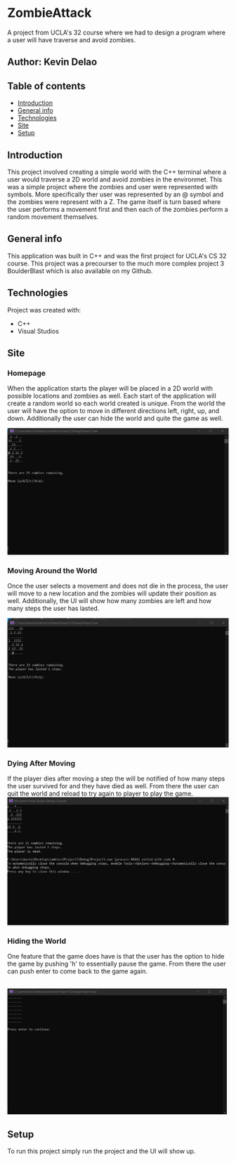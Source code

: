 # ZombieAttack
A project from UCLA's 32 course where we had to design a program where a user will have traverse and avoid zombies.
## Author: Kevin Delao



## Table of contents

* [Introduction](#intro)
* [General info](#general-info)
* [Technologies](#technologies)
* [Site](#site)
* [Setup](#setup)

## Introduction
This project involved creating a simple world with the C++ terminal where a user would traverse a 2D world and avoid zombies in the environmet. This was a simple project where the zombies and user 
were represented with symbols. More specifically ther user was represented by an @ symbol and the zombies were represent with a Z. The game itself is turn based where the user performs a movement first and
then each of the zombies perform a random movement themselves.

## General info
This application was built in C++ and was the first project for UCLA's CS 32 course. This project was a precourser to the much more complex project 3 BoulderBlast which is also available on my Github.
	
## Technologies
Project was created with:
* C++
* Visual Studios

## Site

### Homepage
When the application starts the player will be placed in a 2D world with possible locations and zombies as well. Each start of the application will create a random world so each world created is unique.
From the world the user will have the option to move in different directions left, right, up, and down. Additionally the user can hide the world and quite the game as well.

<img src="images/start_world.jpg" width="600"/>

### Moving Around the World
Once the user selects a movement and does not die in the process, the user will move to a new location and the zombies will update their position as well. Additionally, the UI will show how many zombies
are left and how many steps the user has lasted.
 <br>

<img src="images/moving_steps.jpg" width="600"/>
 
### Dying After Moving
If the player dies after moving a step the will be notified of how many steps the user survived for and they have died as well. From there the user can quit the world and reload to try again to player
to play the game.
<br>
 <img src="images/dying_after_step.jpg" width="600"/>
 
### Hiding the World
One feature that the game does have is that the user has the option to hide the game by pushing 'h' to essentially pause the game. From there the user can push enter to come back to the game again.

 <br>
 <img src="images/pushing_h.jpg" width="500"/>



## Setup
To run this project simply run the project and the UI will show up.

